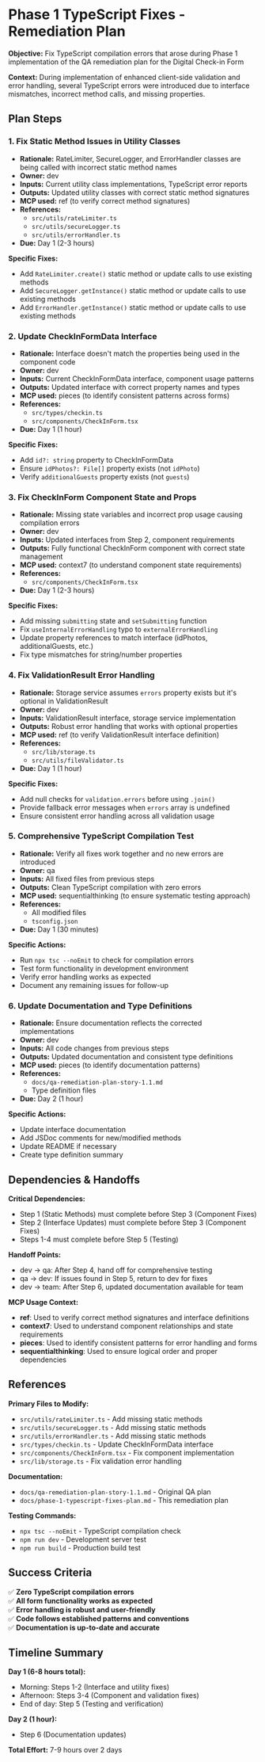 # Phase 1 TypeScript Fixes - Remediation Plan

**Objective:** Fix TypeScript compilation errors that arose during Phase 1 implementation of the QA remediation plan for the Digital Check-in Form

**Context:** During implementation of enhanced client-side validation and error handling, several TypeScript errors were introduced due to interface mismatches, incorrect method calls, and missing properties.

## Plan Steps

### 1. **Fix Static Method Issues in Utility Classes**
- **Rationale:** RateLimiter, SecureLogger, and ErrorHandler classes are being called with incorrect static method names
- **Owner:** dev
- **Inputs:** Current utility class implementations, TypeScript error reports
- **Outputs:** Updated utility classes with correct static method signatures
- **MCP used:** ref (to verify correct method signatures)
- **References:** 
  - `src/utils/rateLimiter.ts`
  - `src/utils/secureLogger.ts` 
  - `src/utils/errorHandler.ts`
- **Due:** Day 1 (2-3 hours)

**Specific Fixes:**
- Add `RateLimiter.create()` static method or update calls to use existing methods
- Add `SecureLogger.getInstance()` static method or update calls to use existing methods
- Add `ErrorHandler.getInstance()` static method or update calls to use existing methods

### 2. **Update CheckInFormData Interface**
- **Rationale:** Interface doesn't match the properties being used in the component code
- **Owner:** dev
- **Inputs:** Current CheckInFormData interface, component usage patterns
- **Outputs:** Updated interface with correct property names and types
- **MCP used:** pieces (to identify consistent patterns across forms)
- **References:** 
  - `src/types/checkin.ts`
  - `src/components/CheckInForm.tsx`
- **Due:** Day 1 (1 hour)

**Specific Fixes:**
- Add `id?: string` property to CheckInFormData
- Ensure `idPhotos?: File[]` property exists (not `idPhoto`)
- Verify `additionalGuests` property exists (not `guests`)

### 3. **Fix CheckInForm Component State and Props**
- **Rationale:** Missing state variables and incorrect prop usage causing compilation errors
- **Owner:** dev
- **Inputs:** Updated interfaces from Step 2, component requirements
- **Outputs:** Fully functional CheckInForm component with correct state management
- **MCP used:** context7 (to understand component state requirements)
- **References:** 
  - `src/components/CheckInForm.tsx`
- **Due:** Day 1 (2-3 hours)

**Specific Fixes:**
- Add missing `submitting` state and `setSubmitting` function
- Fix `useInternalErrorHandling` typo to `externalErrorHandling`
- Update property references to match interface (idPhotos, additionalGuests, etc.)
- Fix type mismatches for string/number properties

### 4. **Fix ValidationResult Error Handling**
- **Rationale:** Storage service assumes `errors` property exists but it's optional in ValidationResult
- **Owner:** dev
- **Inputs:** ValidationResult interface, storage service implementation
- **Outputs:** Robust error handling that works with optional properties
- **MCP used:** ref (to verify ValidationResult interface definition)
- **References:** 
  - `src/lib/storage.ts`
  - `src/utils/fileValidator.ts`
- **Due:** Day 1 (1 hour)

**Specific Fixes:**
- Add null checks for `validation.errors` before using `.join()`
- Provide fallback error messages when `errors` array is undefined
- Ensure consistent error handling across all validation usage

### 5. **Comprehensive TypeScript Compilation Test**
- **Rationale:** Verify all fixes work together and no new errors are introduced
- **Owner:** qa
- **Inputs:** All fixed files from previous steps
- **Outputs:** Clean TypeScript compilation with zero errors
- **MCP used:** sequentialthinking (to ensure systematic testing approach)
- **References:** 
  - All modified files
  - `tsconfig.json`
- **Due:** Day 1 (30 minutes)

**Specific Actions:**
- Run `npx tsc --noEmit` to check for compilation errors
- Test form functionality in development environment
- Verify error handling works as expected
- Document any remaining issues for follow-up

### 6. **Update Documentation and Type Definitions**
- **Rationale:** Ensure documentation reflects the corrected implementations
- **Owner:** dev
- **Inputs:** All code changes from previous steps
- **Outputs:** Updated documentation and consistent type definitions
- **MCP used:** pieces (to identify documentation patterns)
- **References:** 
  - `docs/qa-remediation-plan-story-1.1.md`
  - Type definition files
- **Due:** Day 2 (1 hour)

**Specific Actions:**
- Update interface documentation
- Add JSDoc comments for new/modified methods
- Update README if necessary
- Create type definition summary

## Dependencies & Handoffs

**Critical Dependencies:**
- Step 1 (Static Methods) must complete before Step 3 (Component Fixes)
- Step 2 (Interface Updates) must complete before Step 3 (Component Fixes)
- Steps 1-4 must complete before Step 5 (Testing)

**Handoff Points:**
- dev → qa: After Step 4, hand off for comprehensive testing
- qa → dev: If issues found in Step 5, return to dev for fixes
- dev → team: After Step 6, updated documentation available for team

**MCP Usage Context:**
- **ref**: Used to verify correct method signatures and interface definitions
- **context7**: Used to understand component relationships and state requirements
- **pieces**: Used to identify consistent patterns for error handling and forms
- **sequentialthinking**: Used to ensure logical order and proper dependencies

## References

**Primary Files to Modify:**
- `src/utils/rateLimiter.ts` - Add missing static methods
- `src/utils/secureLogger.ts` - Add missing static methods  
- `src/utils/errorHandler.ts` - Add missing static methods
- `src/types/checkin.ts` - Update CheckInFormData interface
- `src/components/CheckInForm.tsx` - Fix component implementation
- `src/lib/storage.ts` - Fix validation error handling

**Documentation:**
- `docs/qa-remediation-plan-story-1.1.md` - Original QA plan
- `docs/phase-1-typescript-fixes-plan.md` - This remediation plan

**Testing Commands:**
- `npx tsc --noEmit` - TypeScript compilation check
- `npm run dev` - Development server test
- `npm run build` - Production build test

## Success Criteria

✅ **Zero TypeScript compilation errors**  
✅ **All form functionality works as expected**  
✅ **Error handling is robust and user-friendly**  
✅ **Code follows established patterns and conventions**  
✅ **Documentation is up-to-date and accurate**

## Timeline Summary

**Day 1 (6-8 hours total):**
- Morning: Steps 1-2 (Interface and utility fixes)
- Afternoon: Steps 3-4 (Component and validation fixes)
- End of day: Step 5 (Testing and verification)

**Day 2 (1 hour):**
- Step 6 (Documentation updates)

**Total Effort:** 7-9 hours over 2 days
